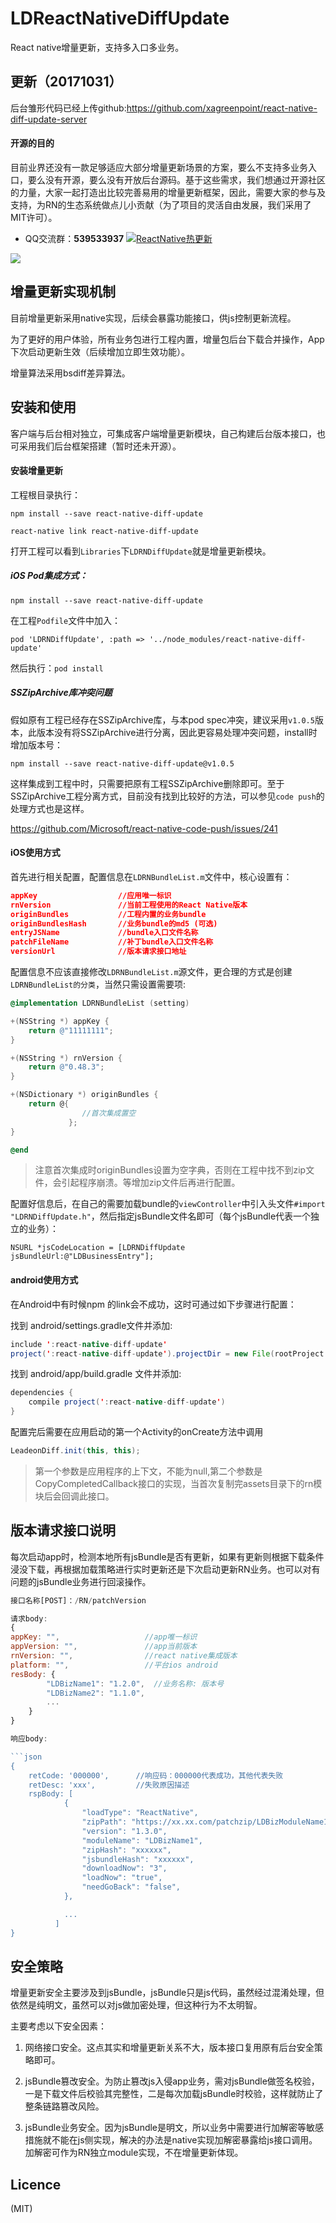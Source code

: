 # LDReactNativeDiffUpdate
React native增量更新，支持多入口多业务。

## 更新（20171031）

后台雏形代码已经上传github:<https://github.com/xagreenpoint/react-native-diff-update-server>

#### 开源的目的

目前业界还没有一款足够适应大部分增量更新场景的方案，要么不支持多业务入口，要么没有开源，要么没有开放后台源码。基于这些需求，我们想通过开源社区的力量，大家一起打造出比较完善易用的增量更新框架，因此，需要大家的参与及支持，为RN的生态系统做点儿小贡献（为了项目的灵活自由发展，我们采用了MIT许可）。

* QQ交流群：**539533937**  <a target="_blank" href="//shang.qq.com/wpa/qunwpa?idkey=310cb3000d666c23a0f3757a9d2a3548f0a83aecf2121a214790f96718f07157"><img border="0" src="http://pub.idqqimg.com/wpa/images/group.png" alt="ReactNative热更新" title="ReactNative热更新"></a> 


![](./doc/image/ReactNativeDiffUpdate.png)



## 增量更新实现机制

目前增量更新采用native实现，后续会暴露功能接口，供js控制更新流程。

为了更好的用户体验，所有业务包进行工程内置，增量包后台下载合并操作，App下次启动更新生效（后续增加立即生效功能）。

增量算法采用bsdiff差异算法。

## 安装和使用

客户端与后台相对独立，可集成客户端增量更新模块，自己构建后台版本接口，也可采用我们后台框架搭建（暂时还未开源）。

#### 安装增量更新

工程根目录执行：

`npm install --save react-native-diff-update`

`react-native link react-native-diff-update`

打开工程可以看到`Libraries`下`LDRNDiffUpdate`就是增量更新模块。

##### iOS Pod集成方式：

`npm install --save react-native-diff-update`

在工程`Podfile`文件中加入：

`pod 'LDRNDiffUpdate', :path => '../node_modules/react-native-diff-update'`

然后执行：`pod install`

##### SSZipArchive库冲突问题

假如原有工程已经存在SSZipArchive库，与本pod spec冲突，建议采用`v1.0.5`版本，此版本没有将SSZipArchive进行分离，因此更容易处理冲突问题，install时增加版本号：

`npm install --save react-native-diff-update@v1.0.5`

这样集成到工程中时，只需要把原有工程SSZipArchive删除即可。至于SSZipArchive工程分离方式，目前没有找到比较好的方法，可以参见`code push`的处理方式也是这样。

<https://github.com/Microsoft/react-native-code-push/issues/241>

#### iOS使用方式

首先进行相关配置，配置信息在`LDRNBundleList.m`文件中，核心设置有：

```json
appKey                  //应用唯一标识
rnVersion               //当前工程使用的React Native版本
originBundles           //工程内置的业务bundle
originBundlesHash       //业务bundle的md5 (可选)
entryJSName             //bundle入口文件名称
patchFileName           //补丁bundle入口文件名称
versionUrl              //版本请求接口地址
```

配置信息不应该直接修改`LDRNBundleList.m`源文件，更合理的方式是创建`LDRNBundleList的分类`，当然只需设置需要项:

```objective-c
@implementation LDRNBundleList (setting)

+(NSString *) appKey {
    return @"11111111";
}

+(NSString *) rnVersion {
    return @"0.48.3";
}

+(NSDictionary *) originBundles {
    return @{
                //首次集成置空
             };
}

@end
```

> 注意首次集成时originBundles设置为空字典，否则在工程中找不到zip文件，会引起程序崩溃。等增加zip文件后再进行配置。

配置好信息后，在自己的需要加载bundle的`viewController`中引入头文件`#import "LDRNDiffUpdate.h"`，然后指定jsBundle文件名即可（每个jsBundle代表一个独立的业务）：

```OC
NSURL *jsCodeLocation = [LDRNDiffUpdate jsBundleUrl:@"LDBusinessEntry"];
```

#### android使用方式

在Android中有时候npm 的link会不成功，这时可通过如下步骤进行配置：

找到 android/settings.gradle文件并添加:

```java
include ':react-native-diff-update'
project(':react-native-diff-update').projectDir = new File(rootProject.projectDir, '../node_modules/react-native-diff-update/android')
```

找到 android/app/build.gradle 文件并添加:

```java
dependencies {
    compile project(':react-native-diff-update')
}
```

配置完后需要在应用启动的第一个Activity的onCreate方法中调用

```java
LeadeonDiff.init(this, this);
```

> 第一个参数是应用程序的上下文，不能为null,第二个参数是CopyCompletedCallback接口的实现，当首次复制完assets目录下的rn模块后会回调此接口。



## 版本请求接口说明

每次启动app时，检测本地所有jsBundle是否有更新，如果有更新则根据下载条件浸没下载，再根据加载策略进行实时更新还是下次启动更新RN业务。也可以对有问题的jsBundle业务进行回滚操作。

```js
接口名称[POST]：/RN/patchVersion

请求body:
{
appKey: "",                   //app唯一标识
appVersion: "",               //app当前版本
rnVersion: "",                //react native集成版本
platform: "",                 //平台ios android
resBody: { 
        "LDBizName1": "1.2.0",  //业务名称: 版本号
        "LDBizName2": "1.1.0", 
        ...
    } 
}

响应body:

```json
{
    retCode: '000000',      //响应码：000000代表成功，其他代表失败
    retDesc: 'xxx',         //失败原因描述
    rspBody: [   
            { 
                "loadType": "ReactNative",                                       //业务类型：ReactNative、HybridApp
                "zipPath": "https://xx.xx.com/patchzip/LDBizModuleName1.zip",   //下载路径
                "version": "1.3.0",                                               //业务版本号
                "moduleName": "LDBizName1",                                     //jsBundle名称
                "zipHash": "xxxxxx",                                            //zip文件md5值
                "jsbundleHash": "xxxxxx",                                       //差异合并后js文件md5值
                "downloadNow": "3",                                             //0：总是下载, 1:wifi下载，2: 4g和wifi下载
                "loadNow": "true",                                              //true:即刻更新，false:下次启动更新
                "needGoBack": "false",                                          //是否需要回退版本
            },

            ...
          ]
}

```

## 安全策略

增量更新安全主要涉及到jsBundle，jsBundle只是js代码，虽然经过混淆处理，但依然是纯明文，虽然可以对js做加密处理，但这种行为不太明智。

主要考虑以下安全因素：

1. 网络接口安全。这点其实和增量更新关系不大，版本接口复用原有后台安全策略即可。

2. jsBundle篡改安全。为防止篡改js入侵app业务，需对jsBundle做签名校验，一是下载文件后校验其完整性，二是每次加载jsBundle时校验，这样就防止了整条链路篡改风险。

3. jsBundle业务安全。因为jsBundle是明文，所以业务中需要进行加解密等敏感措施就不能在js侧实现，解决的办法是native实现加解密暴露给js接口调用。加解密可作为RN独立module实现，不在增量更新体现。


## Licence

(MIT)

